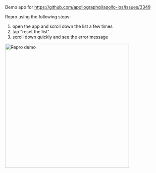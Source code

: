 Demo app for https://github.com/apollographql/apollo-ios/issues/3349

Repro using the following steps:
1. open the app and scroll down the list a few times
2. tap "reset the list"
3. scroll down quickly and see the error message

<img src='https://github.com/mapy1874/loadInProgressBugDemo/blob/main/loadInProgressError.gif' title='Repro demo' width='400' alt='Repro demo' />